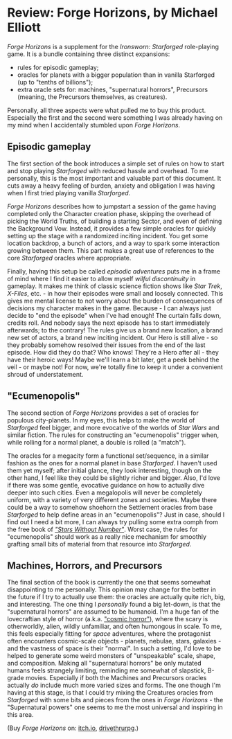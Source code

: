 # Review: Forge Horizons, by Michael Elliott

_Forge Horizons_ is a supplement for the _Ironsworn: Starforged_ role-playing game.
It is a bundle containing three distinct expansions:
 - rules for episodic gameplay;
 - oracles for planets with a bigger population than in vanilla Starforged (up to "tenths of billions");
 - extra oracle sets for: machines, "supernatural horrors", Precursors (meaning, the Precursors themselves, as creatures).

Personally, all three aspects were what pulled me to buy this product.
Especially the first and the second were something I was already having on my mind
when I accidentally stumbled upon _Forge Horizons_.

## Episodic gameplay

The first section of the book introduces a simple set of rules
on how to start and stop playing _Starforged_ with reduced hassle and overhead.
To me personally, this is the most important and valuable part of this document.
It cuts away a heavy feeling of burden, anxiety and obligation
I was having when I first tried playing vanilla _Starforged_.

_Forge Horizons_ describes how to jumpstart a session of the game
having completed only the Character creation phase,
skipping the overhead of picking the World Truths,
of building a starting Sector,
and even of defining the Background Vow.
Instead, it provides a few simple oracles
for quickly setting up the stage with a randomized inciting incident.
You get some location backdrop,
a bunch of actors,
and a way to spark some interaction growing between them.
This part makes a great use of references to the core _Starforged_ oracles where appropriate.

Finally, having this setup be called _episodic adventures_
puts me in a frame of mind where I find it easier to allow myself
_wilful discontinuity_ in gameplay.
It makes me think of classic science fiction shows like _Star Trek_,
_X-Files_, etc. - in how their episodes were small and loosely connected.
This gives me mental license to not worry
about the burden of consequences of decisions my character makes in the game.
Because - I can always just decide to "end the episode" when I've had enough!
The curtain falls down, credits roll.
And nobody says the next episode has to start immediately afterwards;
to the contrary!
The rules give us a brand new location, a brand new set of actors, a brand new inciting incident.
Our Hero is still alive - so they probably somehow resolved their issues from the end of the last episode.
How did they do that? Who knows! They're a Hero after all - they have their heroic ways!
Maybe we'll learn a bit later, get a peek behind the veil - or maybe not!
For now, we're totally fine to keep it under a convenient shroud of understatement.

## "Ecumenopolis"

The second section of _Forge Horizons_ provides a set of oracles
for populous city-planets.
In my eyes, this helps to make the world of _Starforged_ feel bigger,
and more evocative of the worlds of _Star Wars_ and similar fiction.
The rules for constructing an "ecumenopolis" trigger
when, while rolling for a normal planet, a double is rolled (a "match").

The oracles for a megacity form a functional set/sequence,
in a similar fashion as the ones for a normal planet in base _Starforged_.
I haven't used them yet myself;
after initial glance, they look interesting,
though on the other hand, I feel like they could be slightly richer and bigger.
Also, I'd love if there was some gentle, evocative guidance
on how to actually dive deeper into such cities.
Even a megalopolis will never be completely uniform,
with a variety of very different zones and societies.
Maybe there could be a way to somehow shoehorn
the Settlement oracles from base _Starforged_ to help define areas in an "ecumenopolis"?
Just in case, should I find out I need a bit more,
I can always try pulling some extra oomph from
the free book of _["Stars Without Number"](
https://www.drivethrurpg.com/en/product/230009/Stars-Without-Number-Revised-Edition-Free-Version)_.
Worst case, the rules for "ecumenopolis"
should work as a really nice mechanism for
smoothly grafting small bits of material from that resource
into _Starforged_.

## Machines, Horrors, and Precursors

The final section of the book is currently the one that
seems somewhat disappointing to me personally.
This opinion may change for the better in the future if I try to actually use them:
the oracles are actually quite rich, big, and interesting.
The one thing I _personally_ found a big let-down, is that
the "supernatural horrors" are assumed to be humanoid.
I'm a huge fan of the lovecraftian style of horror
(a.k.a. ["cosmic horror"](https://en.wikipedia.org/wiki/Lovecraftian_horror)),
where the scary is otherworldly, alien, wildly unfamiliar,
and often humongous in scale.
To me, this feels especially fitting for _space_ adventures,
where the protagonist often encounters cosmic-scale objects -
planets, nebulae, stars, galaxies - and the vastness of space
is their "normal".
In such a setting, I'd love to be helped to generate some
weird monsters of "unspeakable" scale, shape, and composition.
Making all "supernatural horrors" be only mutated humans feels strangely limiting,
reminding me somewhat of slapstick, B-grade movies.
Especially if both the Machines and Precursors oracles actually _do_
include much more varied sizes and forms.
The one though I'm having at this stage,
is that I could try mixing the Creatures oracles from _Starforged_
with some bits and pieces from the ones in _Forge Horizons_ -
the "Supernatural powers" one seems to me the most universal and inspiring in this area.


(Buy _Forge Horizons_ on:
[itch.io](https://notwriting.itch.io/forge-horizons),
[drivethrurpg](https://www.drivethrurpg.com/en/product/398748/forge-horizons).)

